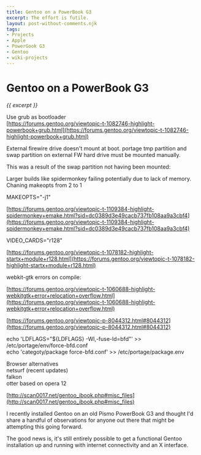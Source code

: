 ```yaml
---
title: Gentoo on a PowerBook G3
excerpt: The effort is futile.
layout: post-without-comments.njk
tags:
- Projects
- Apple
- PowerGook G3
- Gentoo
- wiki-projects
---
```

# Gentoo on a PowerBook G3

*{{ excerpt }}*

Use grub as bootloader   
[https://forums.gentoo.org/viewtopic-t-1082746-highlight-powerbook+grub.html](https://forums.gentoo.org/viewtopic-t-1082746-highlight-powerbook+grub.html)

External firewire drive doesn't mount at boot. portage tmp partition and swap partition on external FW hard drive must be mounted manually.

This was a result of the swap partition not having been mounted:

Larger builds like spidermonkey failing potentially due to lack of memory. Chaning makeopts from 2 to 1

MAKEOPTS="-j1"

[https://forums.gentoo.org/viewtopic-t-1109384-highlight-spidermonkey+emake.html?sid=dc0389d3e49cacb737fb108aa9a3cbf4](https://forums.gentoo.org/viewtopic-t-1109384-highlight-spidermonkey+emake.html?sid=dc0389d3e49cacb737fb108aa9a3cbf4)

VIDEO_CARDS="r128"

[https://forums.gentoo.org/viewtopic-t-1078182-highlight-startx+module+r128.html](https://forums.gentoo.org/viewtopic-t-1078182-highlight-startx+module+r128.html)

webkit-gtk errors on compile:

[https://forums.gentoo.org/viewtopic-t-1060688-highlight-webkitgtk+error+relocation+overflow.html](https://forums.gentoo.org/viewtopic-t-1060688-highlight-webkitgtk+error+relocation+overflow.html)

[https://forums.gentoo.org/viewtopic-p-8044312.html#8044312](https://forums.gentoo.org/viewtopic-p-8044312.html#8044312)

echo 'LDFLAGS="${LDFLAGS} -Wl,-fuse-ld=bfd"' >> /etc/portage/env/force-bfd.conf   
echo 'categoty/package force-bfd.conf' >> /etc/portage/package.env

Browser alternatives   
netsurf (recent updates)   
falkon   
otter based on opera 12

[http://scan0017.net/gentoo_ibook.php#misc_files](http://scan0017.net/gentoo_ibook.php#misc_files)

I recently installed Gentoo on an old Pismo PowerBook G3 and thought I'd share a handful of observations for anyone out there that might be attempting this going forward.

The good news is, it's still entirely possible to get a functional Gentoo installation up and running with internet connectivity and an X interface.